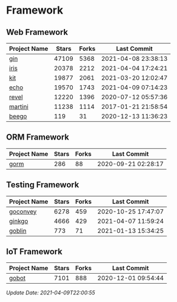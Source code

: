 # Framework

## Web Framework
| Project Name | Stars | Forks | Last Commit |
| ------------ | ----- | ----- | ----------- |
| [gin](https://github.com/gin-gonic/gin) | 47109 | 5368 | 2021-04-08 23:38:13 |
| [iris](https://github.com/kataras/iris) | 20378 | 2212 | 2021-04-04 17:24:21 |
| [kit](https://github.com/go-kit/kit) | 19877 | 2061 | 2021-03-20 12:02:47 |
| [echo](https://github.com/labstack/echo) | 19570 | 1743 | 2021-04-09 07:14:23 |
| [revel](https://github.com/revel/revel) | 12220 | 1396 | 2020-07-12 05:57:36 |
| [martini](https://github.com/go-martini/martini) | 11238 | 1114 | 2017-01-21 21:58:54 |
| [beego](https://github.com/astaxie/beego) | 119 | 31 | 2020-12-13 11:36:23 |

## ORM Framework
| Project Name | Stars | Forks | Last Commit |
| ------------ | ----- | ----- | ----------- |
| [gorm](https://github.com/jinzhu/gorm) | 286 | 88 | 2020-09-21 02:28:17 |

## Testing Framework
| Project Name | Stars | Forks | Last Commit |
| ------------ | ----- | ----- | ----------- |
| [goconvey](https://github.com/smartystreets/goconvey) | 6278 | 459 | 2020-10-25 17:47:07 |
| [ginkgo](https://github.com/onsi/ginkgo) | 4666 | 429 | 2021-04-07 11:59:24 |
| [goblin](https://github.com/franela/goblin) | 773 | 71 | 2021-01-13 15:34:25 |

## IoT Framework
| Project Name | Stars | Forks | Last Commit |
| ------------ | ----- | ----- | ----------- |
| [gobot](https://github.com/hybridgroup/gobot) | 7101 | 888 | 2020-12-01 09:54:44 |

*Update Date: 2021-04-09T22:00:55*